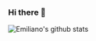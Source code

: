 ### Hi there 👋

![Emiliano's github stats](https://github-readme-stats.vercel.app/api?username=eosierra&count_private=true&show_icons=true&theme=dark)
